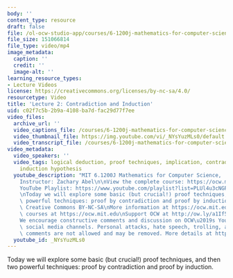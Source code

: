 ```yaml
---
body: ''
content_type: resource
draft: false
file: /ol-ocw-studio-app/courses/6-1200j-mathematics-for-computer-science-spring-2024/61200-sp24-lecture02-2024feb09_360p_16_9.mp4
file_size: 151066814
file_type: video/mp4
image_metadata:
  caption: ''
  credit: ''
  image-alt: ''
learning_resource_types:
- Lecture Videos
license: https://creativecommons.org/licenses/by-nc-sa/4.0/
resourcetype: Video
title: 'Lecture 2: Contradiction and Induction'
uid: c02f7c5b-2b9a-4108-ba7d-fac29d77f7ee
video_files:
  archive_url: ''
  video_captions_file: /courses/6-1200j-mathematics-for-computer-science-spring-2024/1UohiEoW6AqDeGROT0gg3j1oIvrjWYDb2_transcript.webvtt
  video_thumbnail_file: https://img.youtube.com/vi/_NYsYuzMLs0/default.jpg
  video_transcript_file: /courses/6-1200j-mathematics-for-computer-science-spring-2024/1UohiEoW6AqDeGROT0gg3j1oIvrjWYDb2_transcript.pdf
video_metadata:
  video_speakers: ''
  video_tags: logical deduction, proof techniques, implication, contradiction, induction,
    induction hypothesis
  youtube_description: "MIT 6.1200J Mathematics for Computer Science,  Spring 2024\n\
    Instructor: Zachary Abel\n\nView the complete course: https://ocw.mit.edu/courses/6-1200j-mathematics-for-computer-science-spring-2024/\n\
    YouTube Playlist: https://www.youtube.com/playlist?list=PLUl4u3cNGP61VNvICqk2HXJTonnKgAc9d\n\
    \nToday we will explore some basic (but crucial!) proof techniques, and then two\
    \ powerful techniques: proof by contradiction and proof by induction.\n\nLicense:\
    \ Creative Commons BY-NC-SA\nMore information at https://ocw.mit.edu/terms\nMore\
    \ courses at https://ocw.mit.edu\nSupport OCW at http://ow.ly/a1If50zVRlQ\n\n\
    We encourage constructive comments and discussion on OCW\u2019s YouTube and other\
    \ social media channels. Personal attacks, hate speech, trolling, and inappropriate\
    \ comments are not allowed and may be removed. More details at https://ocw.mit.edu/comments."
  youtube_id: _NYsYuzMLs0
---
```

Today we will explore some basic (but crucial!) proof techniques, and then two powerful techniques: proof by contradiction and proof by induction.